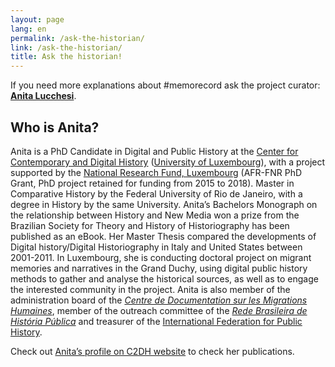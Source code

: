 ```yaml
---
layout: page
lang: en
permalink: /ask-the-historian/
link: /ask-the-historian/
title: Ask the historian!
---
```


If you need more explanations about #memorecord ask the project curator: [**Anita Lucchesi**](mailto:memorecord@uni.lu).

<!-- more -->

## Who is Anita?

Anita is a PhD Candidate in Digital and Public History at the [Center for Contemporary and Digital History](https://www.c2dh.uni.lu/) ([University of Luxembourg](https://www.uni.lu/)), with a project supported by the [National Research Fund, Luxembourg](https://www.fnr.lu) (AFR-FNR PhD Grant, PhD project retained for funding from 2015 to 2018). Master in Comparative History by the Federal University of Rio de Janeiro, with a degree in History by the same University. Anita’s Bachelors Monograph on the relationship between History and New Media won a prize from the Brazilian Society for Theory and History of Historiography has been published as an eBook. Her Master Thesis compared the developments of Digital history/Digital Historiography in Italy and United States between 2001-2011. In Luxembourg, she is conducting doctoral project on migrant memories and narratives in the Grand Duchy, using digital public history methods to gather and analyse the historical sources, as well as to engage the interested community in the project. Anita is also member of the administration board of the [*Centre de Documentation sur les Migrations Humaines*](https://www.cdmh.lu), member of the outreach committee of the [*Rede Brasileira de História Pública*](http://historiapublica.com.br/) and treasurer of the [International Federation for Public History](http://ifph.hypotheses.org/).

Check out [Anita’s profile on C2DH website](https://www.c2dh.uni.lu/people/anita-lucchesi) to check her publications.
